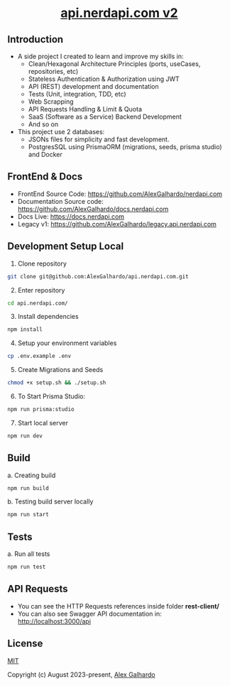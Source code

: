 <div align="center">
 <h1 align="center"><a href="https://api.nerdapi.com/" target="_blank">api.nerdapi.com v2</a></h1>
</div>

## Introduction

- A side project I created to learn and improve my skills in:
   - Clean/Hexagonal Architecture Principles (ports, useCases, repositories, etc)
   - Stateless Authentication & Authorization using JWT
   - API (REST) development and documentation
   - Tests (Unit, integration, TDD, etc)
   - Web Scrapping
   - API Requests Handling & Limit & Quota
   - SaaS (Software as a Service) Backend Development
   - And so on
- This project use 2 databases:
   - JSONs files for simplicity and fast development.
   - PostgresSQL using PrismaORM (migrations, seeds, prisma studio) and Docker

## FrontEnd & Docs
- FrontEnd Source Code: <https://github.com/AlexGalhardo/nerdapi.com>
- Documentation Source code: <https://github.com/AlexGalhardo/docs.nerdapi.com>
- Docs Live: <https://docs.nerdapi.com>
- Legacy v1: <https://github.com/AlexGalhardo/legacy.api.nerdapi.com>

## Development Setup Local

1. Clone repository
```bash
git clone git@github.com:AlexGalhardo/api.nerdapi.com.git
```

2. Enter repository
```bash
cd api.nerdapi.com/
```

3. Install dependencies
```bash
npm install
```

4. Setup your environment variables
```bash
cp .env.example .env
```

5. Create Migrations and Seeds
```bash
chmod +x setup.sh && ./setup.sh
```

6. To Start Prisma Studio:
```bash
npm run prisma:studio
```

7. Start local server
```bash
npm run dev
```

## Build
a. Creating build
```bash
npm run build
```

b. Testing build server locally
```bash
npm run start
```

## Tests

a. Run all tests
```bash
npm run test
```

## API Requests

- You can see the HTTP Requests references inside folder **rest-client/**
- You can also see Swagger API documentation in: <http://localhost:3000/api>

## License

[MIT](http://opensource.org/licenses/MIT)

Copyright (c) August 2023-present, [Alex Galhardo](https://github.com/AlexGalhardo)

